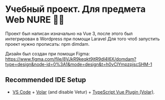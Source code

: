 # Учебный проект. Для предмета Web NURE 👨‍🎓

Проект был написан изначально на Vue 3, после этого был интегрирован в Wordpress при помощи Laravel
Для того чтоб запустить проект нужно прописать: npm dimdam.

Дизайн был создан при помощи Figma: https://www.figma.com/file/8VJkR9keqkt9jtR9dl4I6X/domdam?type=design&node-id=0%3A1&mode=design&t=h0vClYmpzpjscSHM-1

## Recommended IDE Setup

- [VS Code](https://code.visualstudio.com/) + [Volar](https://marketplace.visualstudio.com/items?itemName=Vue.volar) (and disable Vetur) + [TypeScript Vue Plugin (Volar)](https://marketplace.visualstudio.com/items?itemName=Vue.vscode-typescript-vue-plugin).
